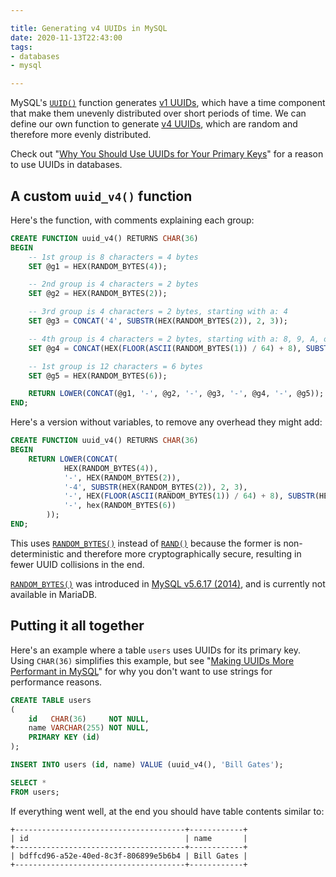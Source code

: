 ```yaml
---

title: Generating v4 UUIDs in MySQL
date: 2020-11-13T22:43:00
tags:
- databases
- mysql

---
```


MySQL's [`UUID()`](https://dev.mysql.com/doc/refman/8.0/en/miscellaneous-functions.html#function_uuid) function generates [v1 UUIDs](https://en.wikipedia.org/wiki/Universally_unique_identifier#Version_1_(date-time_and_MAC_address)), which have a time component that make them unevenly distributed over short periods of time.
We can define our own function to generate [v4 UUIDs](https://en.wikipedia.org/wiki/Universally_unique_identifier#Version_4_(random)), which are random and therefore more evenly distributed.

Check out "[Why You Should Use UUIDs for Your Primary Keys](/blog/why-you-should-use-uuids-for-your-primary-keys)" for a reason to use UUIDs in databases.

## A custom `uuid_v4()` function

Here's the function, with comments explaining each group:

```sql
CREATE FUNCTION uuid_v4() RETURNS CHAR(36)
BEGIN
    -- 1st group is 8 characters = 4 bytes
    SET @g1 = HEX(RANDOM_BYTES(4));

    -- 2nd group is 4 characters = 2 bytes
    SET @g2 = HEX(RANDOM_BYTES(2));

    -- 3rd group is 4 characters = 2 bytes, starting with a: 4
    SET @g3 = CONCAT('4', SUBSTR(HEX(RANDOM_BYTES(2)), 2, 3));

    -- 4th group is 4 characters = 2 bytes, starting with a: 8, 9, A, or B
    SET @g4 = CONCAT(HEX(FLOOR(ASCII(RANDOM_BYTES(1)) / 64) + 8), SUBSTR(HEX(RANDOM_BYTES(2)), 2, 3));

    -- 1st group is 12 characters = 6 bytes
    SET @g5 = HEX(RANDOM_BYTES(6));

    RETURN LOWER(CONCAT(@g1, '-', @g2, '-', @g3, '-', @g4, '-', @g5));
END;
```

Here's a version without variables, to remove any overhead they might add:

```sql
CREATE FUNCTION uuid_v4() RETURNS CHAR(36)
BEGIN
    RETURN LOWER(CONCAT(
            HEX(RANDOM_BYTES(4)),
            '-', HEX(RANDOM_BYTES(2)),
            '-4', SUBSTR(HEX(RANDOM_BYTES(2)), 2, 3),
            '-', HEX(FLOOR(ASCII(RANDOM_BYTES(1)) / 64) + 8), SUBSTR(HEX(RANDOM_BYTES(2)), 2, 3),
            '-', hex(RANDOM_BYTES(6))
        ));
END;
```

This uses [`RANDOM_BYTES()`](https://dev.mysql.com/doc/refman/8.0/en/encryption-functions.html#function_random-bytes) instead of [`RAND()`](https://dev.mysql.com/doc/refman/8.0/en/mathematical-functions.html#function_rand) because the former is non-deterministic and therefore more cryptographically secure, resulting in fewer UUID collisions in the end.

[`RANDOM_BYTES()`](https://dev.mysql.com/doc/refman/8.0/en/encryption-functions.html#function_random-bytes) was introduced in [MySQL v5.6.17 (2014)](https://dev.mysql.com/doc/relnotes/mysql/5.6/en/news-5-6-17.html#mysqld-5-6-17-feature), and is currently not available in MariaDB.

## Putting it all together

Here's an example where a table `users` uses UUIDs for its primary key. Using `CHAR(36)` simplifies this example, but see "[Making UUIDs More Performant in MySQL](/blog/making-uuids-more-performant-in-mysql)" for why you don't want to use strings for performance reasons.

```sql
CREATE TABLE users
(
    id   CHAR(36)     NOT NULL,
    name VARCHAR(255) NOT NULL,
    PRIMARY KEY (id)
);

INSERT INTO users (id, name) VALUE (uuid_v4(), 'Bill Gates');

SELECT *
FROM users;
```

If everything went well, at the end you should have table contents similar to:

```text
+--------------------------------------+------------+
| id                                   | name       |
+--------------------------------------+------------+
| bdffcd96-a52e-40ed-8c3f-806899e5b6b4 | Bill Gates |
+--------------------------------------+------------+
```

